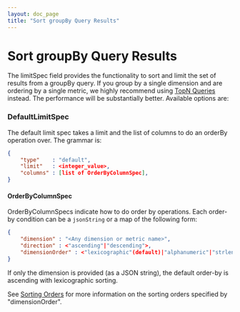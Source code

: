 ```yaml
---
layout: doc_page
title: "Sort groupBy Query Results"
---
```


<!--
  ~ Licensed to the Apache Software Foundation (ASF) under one
  ~ or more contributor license agreements.  See the NOTICE file
  ~ distributed with this work for additional information
  ~ regarding copyright ownership.  The ASF licenses this file
  ~ to you under the Apache License, Version 2.0 (the
  ~ "License"); you may not use this file except in compliance
  ~ with the License.  You may obtain a copy of the License at
  ~
  ~   http://www.apache.org/licenses/LICENSE-2.0
  ~
  ~ Unless required by applicable law or agreed to in writing,
  ~ software distributed under the License is distributed on an
  ~ "AS IS" BASIS, WITHOUT WARRANTIES OR CONDITIONS OF ANY
  ~ KIND, either express or implied.  See the License for the
  ~ specific language governing permissions and limitations
  ~ under the License.
  -->

# Sort groupBy Query Results

The limitSpec field provides the functionality to sort and limit the set of results from a groupBy query. If you group by a single dimension and are ordering by a single metric, we highly recommend using [TopN Queries](../querying/topnquery.html) instead. The performance will be substantially better. Available options are:

### DefaultLimitSpec

The default limit spec takes a limit and the list of columns to do an orderBy operation over. The grammar is:

```json 
{
    "type"    : "default",
    "limit"   : <integer_value>,
    "columns" : [list of OrderByColumnSpec],
}
```

#### OrderByColumnSpec

OrderByColumnSpecs indicate how to do order by operations. Each order-by condition can be a `jsonString` or a map of the following form:

```json 
{
    "dimension" : "<Any dimension or metric name>",
    "direction" : <"ascending"|"descending">,
    "dimensionOrder" : <"lexicographic"(default)|"alphanumeric"|"strlen"|"numeric">
}
```

If only the dimension is provided (as a JSON string), the default order-by is ascending with lexicographic sorting.

See [Sorting Orders](./sorting-orders.html) for more information on the sorting orders specified by "dimensionOrder".
